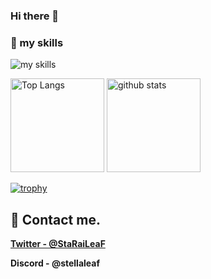### Hi there 👋

### 🌱 my skills
<img alt="my skills" src="https://skillicons.dev/icons?theme=light&perline=8&i=js,java,html,css,git,github,githubactions" />

<p align="left"> 
  <img alt="Top Langs" height="150px" src="https://github-readme-stats.vercel.app/api/top-langs/?username=StellaLeaf&layout=compact&show_icons=true&theme=onedark" />
  <img alt="github stats" height="150px" src="https://github-readme-stats.vercel.app/api?username=StellaLeaf&theme=onedark&show_icons=ture" />
</p>

[![trophy](https://github-profile-trophy.vercel.app/?username=StellaLeaf&theme=onedark&column=8
)](https://github.com/ryo-ma/github-profile-trophy)

## 📨 Contact me.
**[Twitter - @StaRaiLeaF](https://twitter.com/StaRaiLeaF)**

**Discord - @stellaleaf**
<!--
**StellaLeaf/StellaLeaf** is a ✨ _special_ ✨ repository because its `README.md` (this file) appears on your GitHub profile.

Here are some ideas to get you started:

- 🔭 I’m currently working on ...
- 🌱 I’m currently learning ...
- 👯 I’m looking to collaborate on ...
- 🤔 I’m looking for help with ...
- 💬 Ask me about ...
- 📫 How to reach me: ...
- 😄 Pronouns: ...
- ⚡ Fun fact: ...
-->
